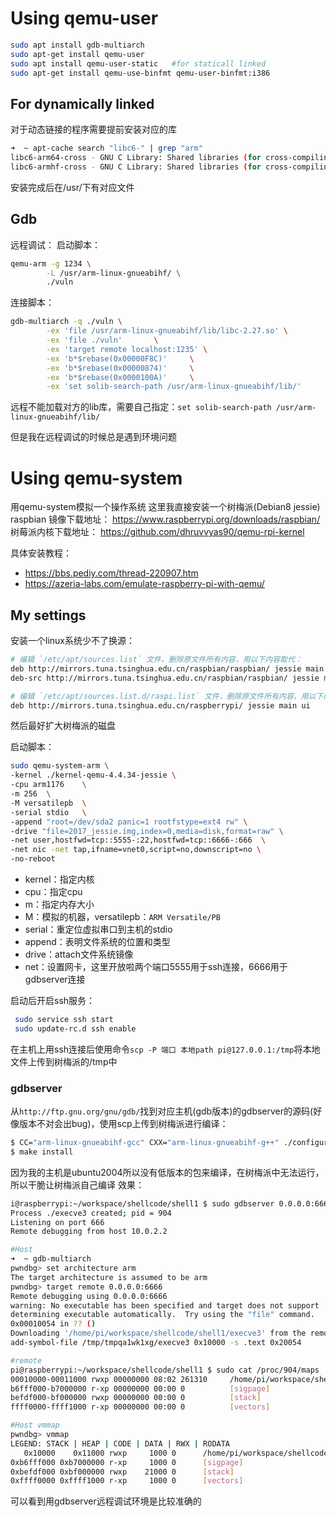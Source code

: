 # Using qemu-user
```bash
sudo apt install gdb-multiarch
sudo apt-get install qemu-user
sudo apt install qemu-user-static   #for staticall linked
sudo apt-get install qemu-use-binfmt qemu-user-binfmt:i386
```

## For dynamically linked
对于动态链接的程序需要提前安装对应的库
```bash
➜  ~ apt-cache search "libc6-" | grep "arm"
libc6-arm64-cross - GNU C Library: Shared libraries (for cross-compiling)
libc6-armhf-cross - GNU C Library: Shared libraries (for cross-compiling)  #for 32
```
安装完成后在/usr/下有对应文件

## Gdb
远程调试：
启动脚本：
```bash
qemu-arm -g 1234 \
        -L /usr/arm-linux-gnueabihf/ \
        ./vuln
```
连接脚本：
```bash
gdb-multiarch -q ./vuln \
        -ex 'file /usr/arm-linux-gnueabihf/lib/libc-2.27.so' \
        -ex 'file ./vuln'       \
        -ex 'target remote localhost:1235' \
        -ex 'b*$rebase(0x00000F8C)'     \
        -ex 'b*$rebase(0x00000874)'     \
        -ex 'b*$rebase(0x0000100A)'     \
        -ex 'set solib-search-path /usr/arm-linux-gnueabihf/lib/'
```
远程不能加载对方的lib库，需要自己指定：`set solib-search-path /usr/arm-linux-gnueabihf/lib/`

但是我在远程调试的时候总是遇到环境问题


# Using qemu-system
用qemu-system模拟一个操作系统
这里我直接安装一个树梅派(Debian8 jessie)
raspbian 镜像下载地址： https://www.raspberrypi.org/downloads/raspbian/
树莓派内核下载地址： https://github.com/dhruvvyas90/qemu-rpi-kernel

具体安装教程：
+ https://bbs.pediy.com/thread-220907.htm
+ https://azeria-labs.com/emulate-raspberry-pi-with-qemu/

## My settings
安装一个linux系统少不了换源：
```bash
# 编辑 `/etc/apt/sources.list` 文件，删除原文件所有内容，用以下内容取代：
deb http://mirrors.tuna.tsinghua.edu.cn/raspbian/raspbian/ jessie main non-free contrib rpi
deb-src http://mirrors.tuna.tsinghua.edu.cn/raspbian/raspbian/ jessie main non-free contrib rpi

# 编辑 `/etc/apt/sources.list.d/raspi.list` 文件，删除原文件所有内容，用以下内容取代：
deb http://mirrors.tuna.tsinghua.edu.cn/raspberrypi/ jessie main ui
```

然后最好扩大树梅派的磁盘

启动脚本：
```bash
sudo qemu-system-arm \
-kernel ./kernel-qemu-4.4.34-jessie \
-cpu arm1176	\
-m 256	\
-M versatilepb	\
-serial	stdio	\
-append "root=/dev/sda2 panic=1 rootfstype=ext4 rw" \
-drive "file=2017_jessie.img,index=0,media=disk,format=raw" \
-net user,hostfwd=tcp::5555-:22,hostfwd=tcp::6666-:666	\
-net nic -net tap,ifname=vnet0,script=no,downscript=no \
-no-reboot 
```
+ kernel：指定内核
+ cpu：指定cpu
+ m：指定内存大小
+ M：模拟的机器，versatilepb：`ARM Versatile/PB`
+ serial：重定位虚拟串口到主机的stdio
+ append：表明文件系统的位置和类型
+ drive：attach文件系统镜像
+ net：设置网卡，这里开放啦两个端口5555用于ssh连接，6666用于gdbserver连接

启动后开启ssh服务：
```bash
 sudo service ssh start
 sudo update-rc.d ssh enable
```
在主机上用ssh连接后使用命令`scp -P 端口 本地path pi@127.0.0.1:/tmp`将本地文件上传到树梅派的/tmp中

### gdbserver
从`http://ftp.gnu.org/gnu/gdb/`找到对应主机(gdb版本)的gdbserver的源码(好像版本不对会出bug)，使用scp上传到树梅派进行编译：
```bash
$ CC="arm-linux-gnueabihf-gcc" CXX="arm-linux-gnueabihf-g++" ./configure --target=arm-linux-gnueabi --host="arm-linux-gnueabi" --prefix="setup-directory"
$ make install
```
因为我的主机是ubuntu2004所以没有低版本的包来编译，在树梅派中无法运行，所以干脆让树梅派自己编译
效果：
```bash
i@raspberrypi:~/workspace/shellcode/shell1 $ sudo gdbserver 0.0.0.0:666 ./execve3
Process ./execve3 created; pid = 904
Listening on port 666
Remote debugging from host 10.0.2.2

#Host
➜  ~ gdb-multiarch 
pwndbg> set architecture arm
The target architecture is assumed to be arm
pwndbg> target remote 0.0.0.0:6666
Remote debugging using 0.0.0.0:6666
warning: No executable has been specified and target does not support
determining executable automatically.  Try using the "file" command.
0x00010054 in ?? ()
Downloading '/home/pi/workspace/shellcode/shell1/execve3' from the remote server: OK
add-symbol-file /tmp/tmpqa1wk1xg/execve3 0x10000 -s .text 0x20054

#remote
pi@raspberrypi:~/workspace/shellcode/shell1 $ sudo cat /proc/904/maps 
00010000-00011000 rwxp 00000000 08:02 261310     /home/pi/workspace/shellcode/shell1/execve3
b6fff000-b7000000 r-xp 00000000 00:00 0          [sigpage]
befdf000-bf000000 rwxp 00000000 00:00 0          [stack]
ffff0000-ffff1000 r-xp 00000000 00:00 0          [vectors]

#Host vmmap
pwndbg> vmmap
LEGEND: STACK | HEAP | CODE | DATA | RWX | RODATA
   0x10000    0x11000 rwxp     1000 0      /home/pi/workspace/shellcode/shell1/execve3
0xb6fff000 0xb7000000 r-xp     1000 0      [sigpage]
0xbefdf000 0xbf000000 rwxp    21000 0      [stack]
0xffff0000 0xffff1000 r-xp     1000 0      [vectors]
```
可以看到用gdbserver远程调试环境是比较准确的